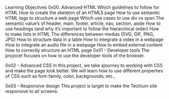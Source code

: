 Learning Objectives
0x00. Advanced HTML
Which guidelines to follow for HTML
How to create the skeleton of an HTML5 page
How to use semantic HTML tags to structure a web page
Which use cases to use div vs span
The semantic value’s of header, main, footer, article, nav, section, aside
How to use headings (and why it’s important to follow the hierarchical order)
How to make lists in HTML
The differences between medias (SVG, GIF, PNG, JPG)
How to structure data in a table
How to integrate a video in a webpage
How to integrate an audio file in a webpage
How to embed external content
How to correctly structure an HTML page
0x01 - Developer tools
The projocet focuses on how to use the developer tools of the browser.

0x02 - Advanced CSS
In this project, we take ajourney to working with CSS and make the page look better. We will learn how to use different properties of CSS such as font-family, color, backgrounds, etc.,

0x03 - Responsive design
This project is target to make the Techium site responsive to all screens.
